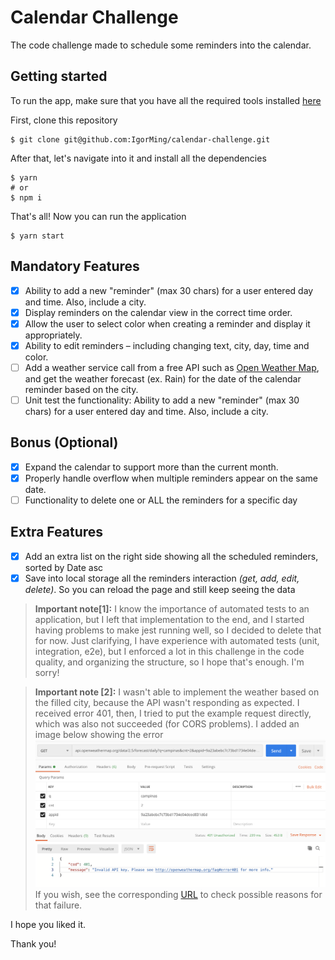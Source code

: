 # Calendar Challenge

The code challenge made to schedule some reminders into the calendar.

## Getting started

To run the app, make sure that you have all the required tools installed [here](https://reactjs.org/docs/create-a-new-react-app.html)

First, clone this repository

```
$ git clone git@github.com:IgorMing/calendar-challenge.git
```

After that, let's navigate into it and install all the dependencies

```
$ yarn
# or
$ npm i
```

That's all! Now you can run the application

```
$ yarn start
```

## Mandatory Features

- [x] Ability to add a new "reminder" (max 30 chars) for a user entered day and time. Also, include a city.
- [x] Display reminders on the calendar view in the correct time order.
- [x] Allow the user to select color when creating a reminder and display it appropriately.
- [x] Ability to edit reminders – including changing text, city, day, time and color.
- [ ] Add a weather service call from a free API such as [​Open Weather Map​](https://openweathermap.org/forecast16), and get the
      weather forecast (ex. Rain) for the date of the calendar reminder based on the city.
- [ ] Unit test the functionality: ​Ability to add a new "reminder" (max 30 chars) for a user entered day and time. Also, include a city.

## Bonus (Optional)

- [x] Expand the calendar to support more than the current month.
- [x] Properly handle overflow when multiple reminders appear on the same date.
- [ ] Functionality to delete one or ALL the reminders for a specific day

## Extra Features

- [x] Add an extra list on the right side showing all the scheduled reminders, sorted by Date asc
- [x] Save into local storage all the reminders interaction _(get, add, edit, delete)_. So you can reload the page and still keep seeing the data

> **Important note[1]:** I know the importance of automated tests to an application, but I left that implementation to the end, and I started having problems to make jest running well, so I decided to delete that for now. Just clarifying, I have experience with automated tests (unit, integration, e2e), but I enforced a lot in this challenge in the code quality, and organizing the structure, so I hope that's enough. I'm sorry!

> **Important note [2]:** I wasn't able to implement the weather based on the filled city, because the API wasn't responding as expected. I received error 401, then, I tried to put the example request directly, which was also not succeeded (for CORS problems). I added an image below showing the error
> ![](./assets/api_failure.png)
> If you wish, see the corresponding [URL](https://openweathermap.org/faq#error401) to check possible reasons for that failure.

I hope you liked it.

Thank you!
